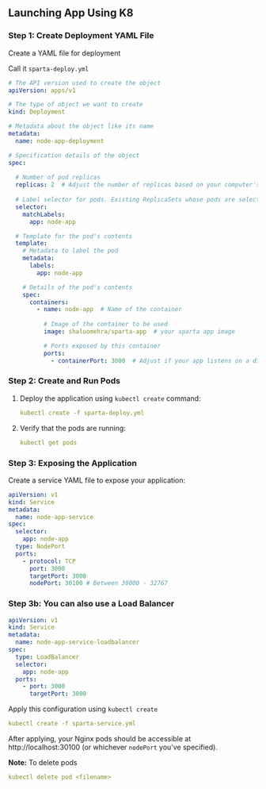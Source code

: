 ## Launching App Using K8

### Step 1: Create Deployment YAML File

Create a YAML file for deployment

Call it `sparta-deploy.yml`

```yaml
# The API version used to create the object
apiVersion: apps/v1

# The type of object we want to create
kind: Deployment

# Metadata about the object like its name
metadata:
  name: node-app-deployment

# Specification details of the object
spec:
  
  # Number of pod replicas
  replicas: 2  # Adjust the number of replicas based on your computer's capacity
  
  # Label selector for pods. Existing ReplicaSets whose pods are selected by this will be scaled down.
  selector:
    matchLabels:
      app: node-app

  # Template for the pod's contents
  template:
    # Metadata to label the pod
    metadata:
      labels:
        app: node-app

    # Details of the pod's contents
    spec:
      containers:
        - name: node-app  # Name of the container
        
          # Image of the container to be used
          image: shaluomehra/sparta-app  # your sparta app image

          # Ports exposed by this container
          ports:
            - containerPort: 3000  # Adjust if your app listens on a different port
```


### Step 2: Create and Run Pods

1. Deploy the application using `kubectl create` command:

   
   ```yaml
   kubectl create -f sparta-deploy.yml
   ```
   

2. Verify that the pods are running:

   
   ```yaml
   kubectl get pods
   ```

### Step 3: Exposing the Application

Create a service YAML file to expose your application:

```yaml
apiVersion: v1
kind: Service
metadata:
  name: node-app-service
spec:
  selector:
    app: node-app
  type: NodePort
  ports:
    - protocol: TCP
      port: 3000
      targetPort: 3000
      nodePort: 30100 # Between 30000 - 32767
```
### Step 3b: You can also use a Load Balancer

```yaml
apiVersion: v1
kind: Service
metadata:
  name: node-app-service-loadbalancer
spec:
  type: LoadBalancer
  selector:
    app: node-app
  ports:
    - port: 3000
      targetPort: 3000
```

Apply this configuration using `kubectl create` 
 ```yaml
kubectl create -f sparta-service.yml
```

After applying, your Nginx pods should be accessible at http://localhost:30100 (or whichever `nodePort` you've specified).

**Note:** To delete pods

```yaml
kubectl delete pod <filename>
```









